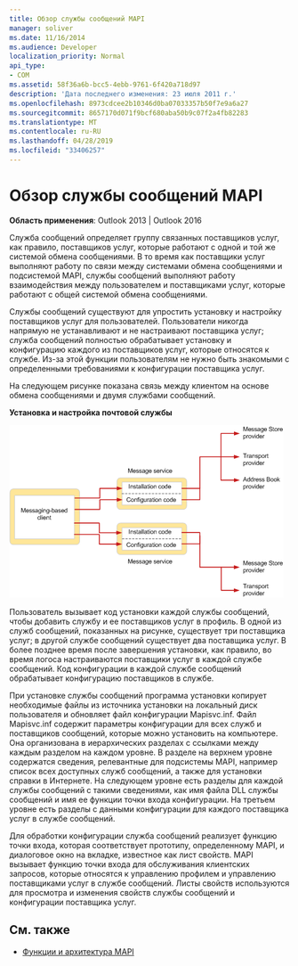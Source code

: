 ```yaml
---
title: Обзор службы сообщений MAPI
manager: soliver
ms.date: 11/16/2014
ms.audience: Developer
localization_priority: Normal
api_type:
- COM
ms.assetid: 58f36a6b-bcc5-4ebb-9761-6f420a718d97
description: 'Дата последнего изменения: 23 июля 2011 г.'
ms.openlocfilehash: 8973cdcee2b10346d0ba07033357b50f7e9a6a27
ms.sourcegitcommit: 8657170d071f9bcf680aba50b9c07f2a4fb82283
ms.translationtype: MT
ms.contentlocale: ru-RU
ms.lasthandoff: 04/28/2019
ms.locfileid: "33406257"
---
```

# <a name="mapi-message-service-overview"></a>Обзор службы сообщений MAPI
  
**Область применения**: Outlook 2013 | Outlook 2016 
  
Служба сообщений определяет группу связанных поставщиков услуг, как правило, поставщиков услуг, которые работают с одной и той же системой обмена сообщениями. В то время как поставщики услуг выполняют работу по связи между системами обмена сообщениями и подсистемой MAPI, службы сообщений выполняют работу взаимодействия между пользователем и поставщиками услуг, которые работают с общей системой обмена сообщениями.  
  
Службы сообщений существуют для упростить установку и настройку поставщиков услуг для пользователей. Пользователи никогда напрямую не устанавливают и не настраивают поставщика услуг; служба сообщений полностью обрабатывает установку и конфигурацию каждого из поставщиков услуг, которые относятся к службе. Из-за этой функции пользователям не нужно быть знакомыми с определенными требованиями к конфигурации поставщика услуг. 
  
На следующем рисунке показана связь между клиентом на основе обмена сообщениями и двумя службами сообщений.
  
**Установка и настройка почтовой службы**
  
![Установка службы сообщений и настройка](media/amapi_44.gif "установки и конфигурации службы сообщений")
  
Пользователь вызывает код установки каждой службы сообщений, чтобы добавить службу и ее поставщиков услуг в профиль. В одной из служб сообщений, показанных на рисунке, существует три поставщика услуг; в другой службе сообщений существует два поставщика услуг. В более позднее время после завершения установки, как правило, во время логоса настраиваются поставщики услуг в каждой службе сообщений. Код конфигурации в каждой службе сообщений обрабатывает конфигурацию поставщиков в службе.
  
При установке службы сообщений программа установки копирует необходимые файлы из источника установки на локальный диск пользователя и обновляет файл конфигурации Mapisvc.inf. Файл Mapisvc.inf содержит параметры конфигурации для всех служб и поставщиков сообщений, которые можно установить на компьютере. Она организована в иерархических разделах с ссылками между каждым разделом на каждом уровне. В разделе на верхнем уровне содержатся сведения, релевантные для подсистемы MAPI, например список всех доступных служб сообщений, а также для установки справки в Интернете. На следующем уровне есть разделы для каждой службы сообщений с такими сведениями, как имя файла DLL службы сообщений и имя ее функции точки входа конфигурации. На третьем уровне есть разделы с данными конфигурации для каждого поставщика услуг в службе сообщений. 
  
Для обработки конфигурации служба сообщений реализует функцию точки входа, которая соответствует прототипу, определенному MAPI, и диалоговое окно на вкладке, известное как лист свойств. MAPI вызывает функцию точки входа для обслуживания клиентских запросов, которые относятся к управлению профилем и управлению поставщиками услуг в службе сообщений. Листы свойств используются для просмотра и изменения свойств службы сообщений и конфигурации поставщика услуг. 
  
## <a name="see-also"></a>См. также

- [Функции и архитектура MAPI](mapi-features-and-architecture.md)

